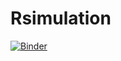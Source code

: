 # Rsimulation

[![Binder](https://mybinder.org/badge_logo.svg)](https://mybinder.org/v2/gh/thomasdenecker/Rsimulation/master?filepath=jupyter.ipynb)
